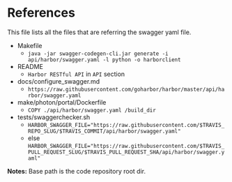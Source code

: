 # References
 
This file lists all the files that are referring the swagger yaml file.

- Makefile
  - `java -jar swagger-codegen-cli.jar generate -i api/harbor/swagger.yaml -l python -o harborclient`
- README
  - `Harbor RESTful API` in `API` section
- docs/configure_swagger.md
  - `https://raw.githubusercontent.com/goharbor/harbor/master/api/harbor/swagger.yaml`
- make/photon/portal/Dockerfile
  - `COPY ./api/harbor/swagger.yaml /build_dir`
- tests/swaggerchecker.sh
  - `HARBOR_SWAGGER_FILE="https://raw.githubusercontent.com/$TRAVIS_REPO_SLUG/$TRAVIS_COMMIT/api/harbor/swagger.yaml"`
  - else `HARBOR_SWAGGER_FILE="https://raw.githubusercontent.com/$TRAVIS_PULL_REQUEST_SLUG/$TRAVIS_PULL_REQUEST_SHA/api/harbor/swagger.yaml"`


**Notes:** Base path is the code repository root dir.